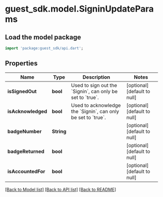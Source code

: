 # guest_sdk.model.SigninUpdateParams

## Load the model package
```dart
import 'package:guest_sdk/api.dart';
```

## Properties
Name | Type | Description | Notes
------------ | ------------- | ------------- | -------------
**isSignedOut** | **bool** | Used to sign out the &#x60;Signin&#x60;, can only be set to &#x60;true&#x60;. | [optional] [default to null]
**isAcknowledged** | **bool** | Used to acknowledge the &#x60;Signin&#x60;, can only be set to &#x60;true&#x60;. | [optional] [default to null]
**badgeNumber** | **String** |  | [optional] [default to null]
**badgeReturned** | **bool** |  | [optional] [default to null]
**isAccountedFor** | **bool** |  | [optional] [default to null]

[[Back to Model list]](../README.md#documentation-for-models) [[Back to API list]](../README.md#documentation-for-api-endpoints) [[Back to README]](../README.md)


